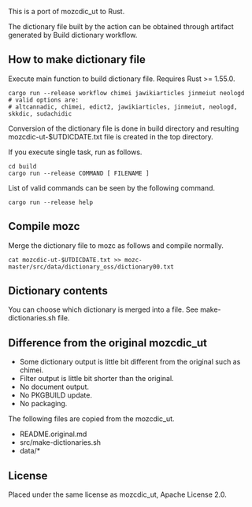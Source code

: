 

This is a port of mozcdic_ut to Rust.

The dictionary file built by the action can be obtained through artifact
generated by Build dictionary workflow.

## How to make dictionary file

Execute main function to build dictionary file. Requires Rust >= 1.55.0.

```
cargo run --release workflow chimei jawikiarticles jinmeiut neologd
# valid options are:
# altcannadic, chimei, edict2, jawikiarticles, jinmeiut, neologd, skkdic, sudachidic
```

Conversion of the dictionary file is done in build directory and
resulting mozcdic-ut-$UTDICDATE.txt file is created in the top directory.

If you execute single task, run as follows.

```
cd build
cargo run --release COMMAND [ FILENAME ]
```

List of valid commands can be seen by the following command.

```
cargo run --release help
```

## Compile mozc

Merge the dictionary file to mozc as follows and compile normally.

```
cat mozcdic-ut-$UTDICDATE.txt >> mozc-master/src/data/dictionary_oss/dictionary00.txt
```

## Dictionary contents

You can choose which dictionary is merged into a file. See make-dictionaries.sh file.

## Difference from the original mozcdic_ut

* Some dictionary output is little bit different from the original such as chimei.
* Filter output is little bit shorter than the original.
* No document output.
* No PKGBUILD update.
* No packaging.

The following files are copied from the mozcdic_ut.

* README.original.md
* src/make-dictionaries.sh
* data/*

## License

Placed under the same license as mozcdic_ut, Apache License 2.0.
